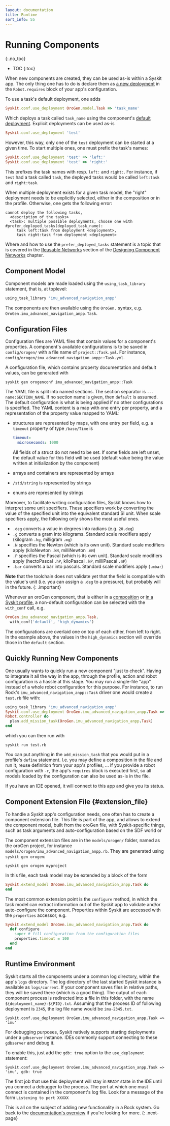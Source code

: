 ```yaml
---
layout: documentation
title: Runtime
sort_info: 55
---
```


# Running Components
{:.no_toc}

- TOC
{:toc}

When new components are created, they can be used as-is within a Syskit app.
The only thing one has to do is declare them as [a new
deployment](../basics/deployment.html#use_deployment) in the `Robot.requires`
block of your app's configuration.

To use a task's default deployment, one adds

~~~ ruby
Syskit.conf.use_deployment OroGen.model.Task => 'task_name'
~~~

Which deploys a task called `task_name` using the component's [default
deployment](deployment.html#default). Explicit deployments can be used as-is

~~~ ruby
Syskit.conf.use_deployment 'test'
~~~

However, this way, only one of the `test` deployment can be started at a given
time. To start multiple ones, one must prefix the task's names:

~~~ ruby
Syskit.conf.use_deployment 'test' => 'left:'
Syskit.conf.use_deployment 'test' => 'right:'
~~~

This prefixes the task names with resp. `left:` and `right:`. For instance, if
`test` had a task called `task`, the deployed tasks would be called `left:task`
and `right:task`.

When multiple deployment exists for a given task model, the "right" deployment
needs to be explicitly selected, either in the composition or in the profile. Otherwise,
one gets the following error:

~~~
cannot deploy the following tasks,
  <description of the tasks>
  <task>: multiple possible deployments, choose one with #prefer_deployed_tasks(deployed_task_name):
     task left:task from deployment <deployment>,
     task right:task from deployment <deployment>
~~~

Where and how to use the `prefer_deployed_tasks` statement is a topic that is
covered in the [Reusable
Networks](../component_networks/reusable_networks.html#deployments) section of the
[Designing Component Networks](../component_networks) chapter.

## Component Model

Component models are made loaded using the `using_task_library` statement, that is, at toplevel:

~~~ ruby
using_task_library 'imu_advanced_navigation_anpp'
~~~

The components are then available using the `OroGen.` syntax, e.g. `OroGen.imu_advanced_navigation_anpp.Task`.

## Configuration Files

Configuration files are YAML files that contain values for a component's
properties. A component's available configurations is to be saved in
`config/orogen/` with a file name of `project::Task.yml`. For instance,
`config/orogen/imu_advanced_navigation_anpp::Task.yml`.

A configuration file, which contains property documentation and default values,
can be generated with

~~~
syskit gen orogenconf imu_advanced_navigation_anpp::Task
~~~

The YAML file is split into named sections. The section separator is `---
name:SECTION_NAME`. If no section name is given, then `default` is assumed. The
default configuration is what is being applied if no other configurations is
specified. The YAML content is a map with one entry per property, and a
representation of the property value mapped to YAML:

- structures are represented by maps, with one entry per field, e.g. a
  `timeout` property of type `/base/Time` is

  ~~~ yaml
  timeout:
    microseconds: 1000
  ~~~

  All fields of a struct do not need to be set. If some fields are left unset,
  the default value for this field will be used (default value being the value
  written at initialization by the component)
- arrays and containers are represented by arrays
- `/std/string` is represented by strings
- enums are represented by strings

Moreover, to facilitate writing configuration files, Syskit knows how to
interpret some unit specifiers. These specifiers work by converting the
value of the specified unit into the equivalent standard SI unit. When scale
specifiers apply, the following only shows the most useful ones.

- `.deg` converts a value in degrees into radians (e.g. `20.deg`)
- `.g` converts a gram into kilograms. Standard scale modifiers apply (kilogram
  `.kg`, milligram `.mg`)
- `.N` specifies the Newton (which is its own unit). Standard scale modifiers
  apply (kiloNewton `.kN`, milliNewton `.mN`)
- `.P` specifies the Pascal (which is its own unit). Standard scale modifiers
  apply (hectoPascal `.hP`, kiloPascal `.kP`, milliPascal `.mP`)
- `.bar` converts a bar into pascals. Standard scale modifiers apply (`.mbar`)

**Note** that the toolchain does not validate yet that the field is compatible with
the value's unit (i.e. you can assign a `.deg` to a pressure), but probably will in
the future.
{: .important}

Whenever an oroGen component, that is either in a
[composition](../basics/composition.html) or [in a Syskit
profile](../basics/devices.html), a non-default configuration can be selected
with the `with_conf` call, e.g.

~~~ ruby
OroGen.imu_advanced_navigation_anpp.Task.
  with_conf('default', 'high_dynamics')
~~~

The configurations are overlaid one on top of each other, from left to right.
In the example above, the values in the `high_dynamics` section will override
those in the `default` section.

## Quickly Running New Components

One usually wants to quickly run a new component "just to check". Having to
integrate it all the way in the app, through the profile, action and robot
configuration is a hassle at this stage. You may run a single-file "app"
instead of a whole robot configuration for this purpose. For instance, to run
Rock's `imu_advanced_navigation_anpp::Task` driver one would create a `test.rb`
file with:

~~~ ruby
using_task_library 'imu_advanced_navigation_anpp'
Syskit.conf.use_deployment OroGen.imu_advanced_navigation_anpp.Task => 'imu'
Robot.controller do
  plan.add_mission_task(OroGen.imu_advanced_navigation_anpp.Task)
end
~~~

which you can then run with

~~~
syskit run test.rb
~~~

You can put anything in the `add_mission_task` that you would put in a
profile's `define` statement. I.e. you may define a composition in the file and
run it, reuse definition from your app's profiles, … If you provide a robot
configuration with `-r`, the app's `requires` block is executed first, so all
models loaded by the configuration can also be used as-is in the file.

If you have an IDE opened, it will connect to this app and give you its status.

## Component Extension File {#extension_file}

To handle a Syskit app's configuration needs, one often has to create a
component extension file. This file is part of the app, and allows to extend
the component model, built from the oroGen file, with Syskit-specific things, such
as task arguments and auto-configuration based on the SDF world or

The component extension files are in the `models/orogen/` folder, named as the
oroGen project, for instance `models/orogen/imu_advanced_navigation_anpp.rb`. They are generated
using `syskit gen orogen`:

~~~
syskit gen orogen myproject
~~~

In this file, each task model may be extended by a block of the form

~~~ ruby
Syskit.extend_model OroGen.imu_advanced_navigation_anpp.Task do
end
~~~

The most common extension point is the `configure` method, in which the task model
can extract information out of the Syskit app to validate and/or auto-configure
the component. Properties within Syskit are accessed with the `properties` accessor, e.g.

~~~ ruby
Syskit.extend_model OroGen.imu_advanced_navigation_anpp.Task do
  def configure
    super # fill configuration from the configuration files
    properties.timeout = 100
  end
end
~~~

## Runtime Environment

Syskit starts all the components under a common log directory, within the app's
`logs` directory. The log directory of the last started Syskit instance is
available as `logs/current`. If your component saves files in relative paths,
they will be saved there (which is a good thing). The output of each component
process is redirected into a file in this folder, with the name
`${deployment_name}-${PID}.txt`. Assuming that the process ID of following deployment
is `2345`, the log file name would be `imu-2345.txt`.

~~~
Syskit.conf.use_deployment OroGen.imu_advanced_navigation_anpp.Task => 'imu'
~~~

For debugging purposes, Syskit natively supports starting deployments under a
`gdbserver` instance.  IDEs commonly support connecting to these `gdbserver`
and debug it.

To enable this, just add the `gdb: true` option to the `use_deployment` statement:

~~~
Syskit.conf.use_deployment OroGen.imu_advanced_navigation_anpp.Task => 'imu', gdb: true
~~~

The first job that use this deployment will stay in `READY` state in the IDE
until you connect a debugger to the process. The port at which one must connect
is contained in the component's log file. Look for a message of the form
`Listening to port XXXXX`

This is all on the subject of adding new functionality in a Rock system. Go
back to the [documentation's overview](../index.html#how_to_read) if you're
looking for more.
{: .next-page}

